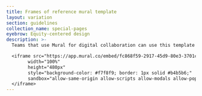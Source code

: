 ```yaml
---
title: Frames of reference mural template
layout: variation
section: guidelines
collection_name: special-pages
eyebrow: Equity-centered design
description: >-
  Teams that use Mural for digital collaboration can use this template to do their frames of reference activity. You can create a mural from the template using the "start from template" button in the embed below or by <a href="https://app.mural.co/template/d6675dc5-4730-4003-964b-9b83b6c88d58/ce81b283-e176-497e-94f9-8992a0894016" aria-label="Create a mural from the frames of reference template">following this link</a>.

  <iframe src="https://app.mural.co/embed/fc868f59-2917-45d9-80e3-3701c6daa3fb"
        width="100%"
        height="480px"
        style="background-color: #f7f8f9; border: 1px solid #b4b5b6;"
        sandbox="allow-same-origin allow-scripts allow-modals allow-popups allow-popups-to-escape-sandbox">
  </iframe>
---
```

